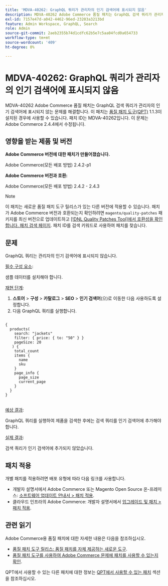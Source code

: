 ```yaml
---
title: 'MDVA-40262: GraphQL 쿼리가 관리자의 인기 검색어에 표시되지 않음'
description: MDVA-40262 Adobe Commerce 품질 패치는 GraphQL 검색 쿼리가 관리자의 인기 검색어에 표시되지 않는 문제를 해결합니다. 이 패치는 [Quality Patches Tool (QPT)](https://experienceleague.adobe.com/ko/docs/commerce-operations/upgrade-guide/patches/overview) 1.1.3이 설치된 경우 사용할 수 있습니다. 패치 ID는 MDVA-40262입니다. 이 문제는 Adobe Commerce 2.4.4에서 수정됩니다.
exl-id: 7157e47d-a042-4462-96ed-23203a3213bd
feature: Admin Workspace, GraphQL, Search
role: Admin
source-git-commit: 2aeb2355b74d1cdfc62b5e7c5aa04fcd0a654733
workflow-type: tm+mt
source-wordcount: '409'
ht-degree: 0%

---
```


# MDVA-40262: GraphQL 쿼리가 관리자의 인기 검색어에 표시되지 않음

MDVA-40262 Adobe Commerce 품질 패치는 GraphQL 검색 쿼리가 관리자의 인기 검색어에 표시되지 않는 문제를 해결합니다. 이 패치는 [품질 패치 도구(QPT)](https://experienceleague.adobe.com/ko/docs/commerce-operations/upgrade-guide/patches/overview) 1.1.3이 설치된 경우에 사용할 수 있습니다. 패치 ID는 MDVA-40262입니다. 이 문제는 Adobe Commerce 2.4.4에서 수정됩니다.

## 영향을 받는 제품 및 버전

**Adobe Commerce 버전에 대한 패치가 만들어졌습니다.**

Adobe Commerce(모든 배포 방법) 2.4.2-p1

**Adobe Commerce 버전과 호환:**

Adobe Commerce(모든 배포 방법) 2.4.2 - 2.4.3

>[!NOTE]
>
>이 패치는 새로운 품질 패치 도구 릴리스가 있는 다른 버전에 적용할 수 있습니다. 패치가 Adobe Commerce 버전과 호환되는지 확인하려면 `magento/quality-patches` 패키지를 최신 버전으로 업데이트하고 [[!DNL Quality Patches Tool]에서 호환성을 확인합니다. 패치 검색 페이지](https://experienceleague.adobe.com/tools/commerce-quality-patches/index.html?lang=ko). 패치 ID를 검색 키워드로 사용하여 패치를 찾습니다.

## 문제

GraphQL 쿼리는 관리자의 인기 검색어에 표시되지 않습니다.

<u>필수 구성 요소</u>:

샘플 데이터를 설치해야 합니다.

<u>재현 단계</u>:

1. **스토어** > **구성** > **카탈로그** > **SEO** > **인기 검색어**(으)로 이동한 다음 사용하도록 설정합니다.
1. 다음 GraphQL 쿼리를 실행합니다.

<pre>
<code class="language-graphql">
&lbrace;
  products(
    search: "jackets"
    filter: { price: { to: "50" } }
    pageSize: 20
   ) &lbrace;
    total_count
    items &lbrace;
      name
      sku
    &rbrace;
    page_info &lbrace;
      page_size
      current_page
    &rbrace;
  &rbrace;
&rbrace;
</code>
</pre>

<u>예상 결과</u>:

GraphQL 쿼리를 실행하여 제품을 검색한 후에는 검색 쿼리를 인기 검색어에 추가해야 합니다.

<u>실제 결과</u>:

검색 쿼리가 인기 검색어에 추가되지 않았습니다.

## 패치 적용

개별 패치를 적용하려면 배포 유형에 따라 다음 링크를 사용합니다.

* 개발자 설명서에서 Adobe Commerce 또는 Magento Open Source 온-프레미스: [소프트웨어 업데이트 안내서 > 패치 적용](https://experienceleague.adobe.com/ko/docs/commerce-operations/tools/quality-patches-tool/usage).
* 클라우드 인프라의 Adobe Commerce: 개발자 설명서에서 [업그레이드 및 패치 > 패치 적용](https://experienceleague.adobe.com/ko/docs/commerce-cloud-service/user-guide/develop/upgrade/apply-patches).

## 관련 읽기

Adobe Commerce용 품질 패치에 대한 자세한 내용은 다음을 참조하십시오.

* [품질 패치 도구 릴리스: 품질 패치를 자체 제공하는 새로운 도구](/help/announcements/adobe-commerce-announcements/magento-quality-patches-released-new-tool-to-self-serve-quality-patches.md).
* [품질 패치 도구를 사용하여 Adobe Commerce 문제에 패치를 사용할 수 있는지 확인](/help/support-tools/patches-available-in-qpt-tool/check-patch-for-magento-issue-with-magento-quality-patches.md).

QPT에서 사용할 수 있는 다른 패치에 대한 정보는 [QPT에서 사용할 수 있는 패치](https://support.magento.com/hc/en-us/sections/360010506631-Patches-available-in-QPT-tool-) 섹션을 참조하십시오.
